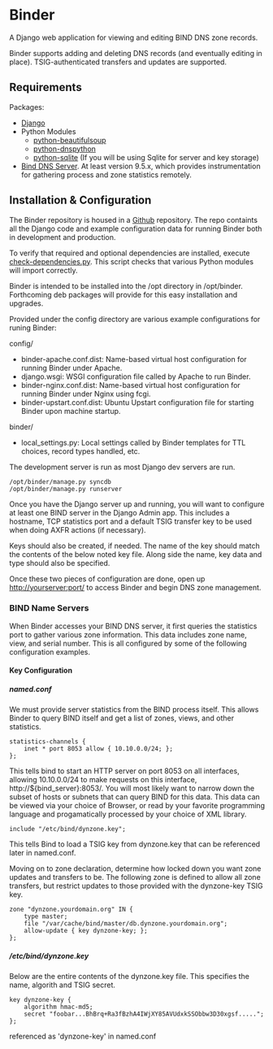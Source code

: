 # Binder #

A Django web application for viewing and editing BIND DNS zone records.

Binder supports adding and deleting DNS records (and eventually editing in place). TSIG-authenticated transfers and updates are supported.

## Requirements ##

Packages:

* [Django](http://www.djangoproject.com)
* Python Modules
  * [python-beautifulsoup](http://www.crummy.com/software/BeautifulSoup/)
  * [python-dnspython](http://www.dnspython.org/)
  * [python-sqlite](http://docs.python.org/2/library/sqlite3.html) (If you will be using Sqlite for server and key storage)
* [Bind DNS Server](http://www.isc.org/software/bind). At least version 9.5.x, which provides instrumentation for gathering process and zone statistics remotely.

## Installation & Configuration ##

The Binder repository is housed in a [Github](http://github.com/jforman/binder) repository. The repo containts all the Django code and example configuration data for running Binder both in development and production.

To verify that required and optional dependencies are installed, execute [check-dependencies.py](https://github.com/jforman/binder/blob/master/check-dependencies.py). This script checks that various Python modules will import correctly.

Binder is intended to be installed into the /opt directory in /opt/binder. Forthcoming deb packages will provide for this easy installation and upgrades.

Provided under the config directory are various example configurations for runing Binder:

config/

* binder-apache.conf.dist: Name-based virtual host configuration for running Binder under Apache.
* django.wsgi: WSGI configuration file called by Apache to run Binder.
* binder-nginx.conf.dist: Name-based virtual host configuration for running Binder under Nginx using fcgi.
* binder-upstart.conf.dist: Ubuntu Upstart configuration file for starting Binder upon machine startup.

binder/

* local_settings.py: Local settings called by Binder templates for TTL choices, record types handled, etc.

The development server is run as most Django dev servers are run.

    /opt/binder/manage.py syncdb
    /opt/binder/manage.py runserver

Once you have the Django server up and running, you will want to configure at least one BIND server in the Django Admin app. This includes a hostname, TCP statistics port and a default TSIG transfer key to be used when doing AXFR actions (if necessary).

Keys should also be created, if needed. The name of the key should match the contents of the below noted key file. Along side the name, key data and type should also be specified.

Once these two pieces of configuration are done, open up [http://yourserver:port/](http://yourserver:port) to access Binder and begin DNS zone management.

### BIND Name Servers ###

When Binder accesses your BIND DNS server, it first queries the statistics port to gather various zone information. This data includes zone name, view, and serial number. This is all configured by some of the following configuration examples.

#### Key Configuration ####

##### named.conf #####

We must provide server statistics from the BIND process itself. This allows Binder to query BIND itself and get a list of zones, views, and other statistics.

    statistics-channels {
        inet * port 8053 allow { 10.10.0.0/24; };
    };

This tells bind to start an HTTP server on port 8053 on all interfaces, allowing 10.10.0.0/24 to make requests on this interface, http://${bind_server}:8053/. You will most likely want to narrow down the subset of hosts or subnets that can query BIND for this data. This data can be viewed via your choice of Browser, or read by your favorite programming language and progamatically processed by your choice of XML library.

    include "/etc/bind/dynzone.key";

This tells Bind to load a TSIG key from dynzone.key that can be referenced later in named.conf.

Moving on to zone declaration, determine how locked down you want zone updates and transfers to be. The following zone is defined to allow all zone transfers, but restrict updates to those provided with the dynzone-key TSIG key.

    zone "dynzone.yourdomain.org" IN {
        type master;
        file "/var/cache/bind/master/db.dynzone.yourdomain.org";
        allow-update { key dynzone-key; };
    };

##### /etc/bind/dynzone.key #####

Below are the entire contents of the dynzone.key file. This specifies the name, algorith and TSIG secret.

    key dynzone-key {
        algorithm hmac-md5;
        secret "foobar...BhBrq+Ra3fBzhA4IWjXY85AVUdxkSSObbw3D30xgsf.....";
    };

referenced as 'dynzone-key' in named.conf
